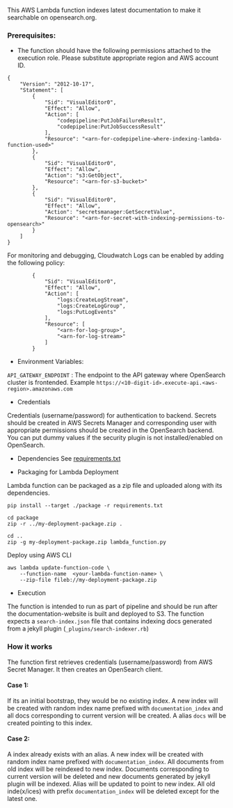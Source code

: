 This AWS Lambda function indexes latest documentation to make it searchable on opensearch.org.

### Prerequisites:
- The function should have the following permissions attached to the execution role. Please substitute appropriate region and AWS account ID.

```
{
    "Version": "2012-10-17",
    "Statement": [
        {
            "Sid": "VisualEditor0",
            "Effect": "Allow",
            "Action": [
                "codepipeline:PutJobFailureResult",
                "codepipeline:PutJobSuccessResult"
            ],
            "Resource": "<arn-for-codepipeline-where-indexing-lambda-function-used>"
        },
        {
            "Sid": "VisualEditor0",
            "Effect": "Allow",
            "Action": "s3:GetObject",
            "Resource": "<arn-for-s3-bucket>"
        },
        {
            "Sid": "VisualEditor0",
            "Effect": "Allow",
            "Action": "secretsmanager:GetSecretValue",
            "Resource": "<arn-for-secret-with-indexing-permissions-to-opensearch>"
        }
    ]
}
```
For monitoring and debugging, Cloudwatch Logs can be enabled by adding the following policy:

```
        {
            "Sid": "VisualEditor0",
            "Effect": "Allow",
            "Action": [
                "logs:CreateLogStream",
                "logs:CreateLogGroup",
                "logs:PutLogEvents"
            ],
            "Resource": [
                "<arn-for-log-group>",
                "<arn-for-log-stream>"
            ]
        }
```



- Environment Variables:

`API_GATEWAY_ENDPOINT` : The endpoint to the API gateway where OpenSearch cluster is frontended.
Example `https://<10-digit-id>.execute-api.<aws-region>.amazonaws.com`


- Credentials

Credentials (username/password) for authentication to backend. Secrets should be created in AWS Secrets Manager and corresponding user with appropriate permissions should be created in the OpenSearch backend.
You can put dummy values if the security plugin is not installed/enabled on OpenSearch.

- Dependencies
See [requirements.txt](./requirements.txt)

- Packaging for Lambda Deployment

Lambda function can be packaged as a zip file and uploaded along with its dependencies.

```
pip install --target ./package -r requirements.txt
```

```
cd package
zip -r ../my-deployment-package.zip .
```

```
cd ..
zip -g my-deployment-package.zip lambda_function.py
```

Deploy using AWS CLI

```
aws lambda update-function-code \
    --function-name  <your-lambda-function-name> \
    --zip-file fileb://my-deployment-package.zip
```

- Execution

The function is intended to run as part of pipeline and should be run after the documentation-website is built and deployed to S3.
The function expects a `search-index.json` file that contains indexing docs generated from a jekyll plugin (`_plugins/search-indexer.rb`)


### How it works

The function first retrieves credentials (username/password) from AWS Secret Manager. It then creates an OpenSearch client.
#### Case 1:

If its an initial bootstrap, they would be no existing index. A new index will be created with random index name prefixed with `documentation_index` and all docs corresponding to current version will be created. A alias `docs` will be created pointing to this index.

#### Case 2:

A index already exists with an alias. A new index will be created with random index name prefixed with `documentation_index`.
All documents from old index will be reindexed to new index. Documents corresponding to current version will be deleted and new documents generated by jekyll plugin will be indexed. Alias will be updated to point to new index. All old inde(x/ices) with prefix `documentation_index` will be deleted except for the latest one.
